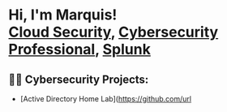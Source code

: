 <h1>Hi, I'm Marquis! <br/><a href="https://github.com/joshmadakor1">Cloud Security</a>, <a href="https://www.linkedin.com/in/joshmadakor/">Cybersecurity Professional</a>, <a href="https://www.youtube.com/c/joshmadakor">Splunk</a></h1>

<h2>👨‍💻 Cybersecurity Projects:</h2>


  - [Active Directory Home Lab](https://github.com/url





[linkedin]: www.linkedin.com/in/marquis-monroe-60373692

<!--
**joshmadakor1/joshmadakor1** is a ✨ _special_ ✨ repository because its `README.md` (this file) appears on your GitHub profile.

Here are some ideas to get you started:

- 🔭 I’m currently working on ...
- 🌱 I’m currently learning ...
- 👯 I’m looking to collaborate on ...
- 🤔 I’m looking for help with ...
- 💬 Ask me about ...
- 📫 How to reach me: ...
- 😄 Pronouns: ...
- ⚡ Fun fact: ...
-->
